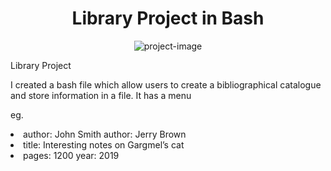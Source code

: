 <h1 align="center" id="title">Library Project in Bash</h1>

<p align="center"><img src="https://socialify.git.ci/andrelouiz/Library-Project/image?font=Inter&amp;language=1&amp;name=1&amp;owner=1&amp;pattern=Circuit%20Board&amp;stargazers=1&amp;theme=Dark" alt="project-image"></p>

<p id="description">Library Project

I created a bash file which allow users to create a bibliographical catalogue and store information in a file. It has a menu 
  
eg. 
<p>
<li>author: John Smith author: Jerry Brown </li>
<li>title: Interesting notes on Gargmel’s cat </li>
<li>pages: 1200 year: 2019 </li>
</p>
